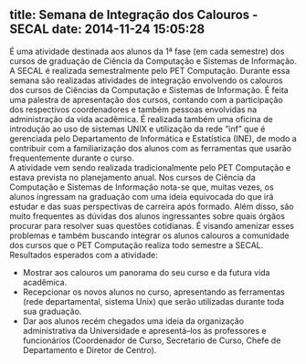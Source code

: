 title: Semana de Integração dos Calouros - SECAL
date: 2014-11-24 15:05:28
---
É uma atividade destinada aos alunos da 1ª fase (em cada semestre) dos cursos de graduação de Ciência da Computação e Sistemas de Informação.
<br/>
A SECAL é realizada semestralmente pelo PET Computação. Durante essa semana são realizadas atividades de integração envolvendo os calouros dos cursos de Ciências da Computação e Sistemas de Informação. É feita uma palestra de apresentação dos cursos, contando com a participação dos respectivos coordenadores e também pessoas envolvidas na administração da vida acadêmica. É realizada também uma oficina de introdução ao uso de sistemas UNIX e utilização da rede ”inf” que é gerenciada pelo Departamento de Informática e Estatística (INE), de modo a contribuir com a familiarização dos alunos com as ferramentas que usarão frequentemente durante o curso.
<br/>
A atividade vem sendo realizada tradicionalmente pelo PET Computação e estava prevista no planejamento anual. Nos cursos de Ciência da Computação e Sistemas de Informação nota-se que, muitas vezes, os alunos ingressam na graduação com uma ideia equivocada do que irá estudar e das suas perspectivas de carreira após formado. Além disso, são muito frequentes as dúvidas dos alunos ingressantes sobre quais órgãos procurar para resolver suas questões cotidianas. É visando amenizar esses problemas e também buscando integrar os alunos calouros a comunidade dos cursos que o PET Computação realiza todo semestre a SECAL.
<br/>
Resultados esperados com a atividade:
- Mostrar aos calouros um panorama do seu curso e da futura vida acadêmica.
- Recepcionar os novos alunos no curso, apresentando as ferramentas (rede departamental, sistema Unix) que serão utilizadas durante toda sua graduação.
- Dar aos alunos recém chegados uma ideia da organização administrativa da Universidade e apresentá–los às professores e funcionários (Coordenador de Curso, Secretario de Curso, Chefe de Departamento e Diretor de Centro).

